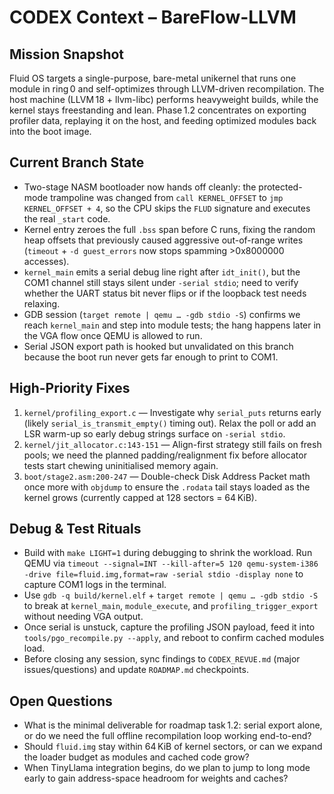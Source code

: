 # CODEX Context – BareFlow-LLVM

## Mission Snapshot
Fluid OS targets a single-purpose, bare-metal unikernel that runs one module in ring 0 and self-optimizes through LLVM-driven recompilation. The host machine (LLVM 18 + llvm-libc) performs heavyweight builds, while the kernel stays freestanding and lean. Phase 1.2 concentrates on exporting profiler data, replaying it on the host, and feeding optimized modules back into the boot image.

## Current Branch State
- Two-stage NASM bootloader now hands off cleanly: the protected-mode trampoline was changed from `call KERNEL_OFFSET` to `jmp KERNEL_OFFSET + 4`, so the CPU skips the `FLUD` signature and executes the real `_start` code.
- Kernel entry zeroes the full `.bss` span before C runs, fixing the random heap offsets that previously caused aggressive out-of-range writes (`timeout` + `-d guest_errors` now stops spamming >0x8000000 accesses).
- `kernel_main` emits a serial debug line right after `idt_init()`, but the COM1 channel still stays silent under `-serial stdio`; need to verify whether the UART status bit never flips or if the loopback test needs relaxing.
- GDB session (`target remote | qemu … -gdb stdio -S`) confirms we reach `kernel_main` and step into module tests; the hang happens later in the VGA flow once QEMU is allowed to run.
- Serial JSON export path is hooked but unvalidated on this branch because the boot run never gets far enough to print to COM1.

## High-Priority Fixes
1. `kernel/profiling_export.c` — Investigate why `serial_puts` returns early (likely `serial_is_transmit_empty()` timing out). Relax the poll or add an LSR warm-up so early debug strings surface on `-serial stdio`.
2. `kernel/jit_allocator.c:143-151` — Align-first strategy still fails on fresh pools; we need the planned padding/realignment fix before allocator tests start chewing uninitialised memory again.
3. `boot/stage2.asm:200-247` — Double-check Disk Address Packet math once more with `objdump` to ensure the `.rodata` tail stays loaded as the kernel grows (currently capped at 128 sectors = 64 KiB).

## Debug & Test Rituals
- Build with `make LIGHT=1` during debugging to shrink the workload. Run QEMU via `timeout --signal=INT --kill-after=5 120 qemu-system-i386 -drive file=fluid.img,format=raw -serial stdio -display none` to capture COM1 logs in the terminal.
- Use `gdb -q build/kernel.elf` + `target remote | qemu … -gdb stdio -S` to break at `kernel_main`, `module_execute`, and `profiling_trigger_export` without needing VGA output.
- Once serial is unstuck, capture the profiling JSON payload, feed it into `tools/pgo_recompile.py --apply`, and reboot to confirm cached modules load.
- Before closing any session, sync findings to `CODEX_REVUE.md` (major issues/questions) and update `ROADMAP.md` checkpoints.

## Open Questions
- What is the minimal deliverable for roadmap task 1.2: serial export alone, or do we need the full offline recompilation loop working end-to-end?
- Should `fluid.img` stay within 64 KiB of kernel sectors, or can we expand the loader budget as modules and cached code grow?
- When TinyLlama integration begins, do we plan to jump to long mode early to gain address-space headroom for weights and caches?
